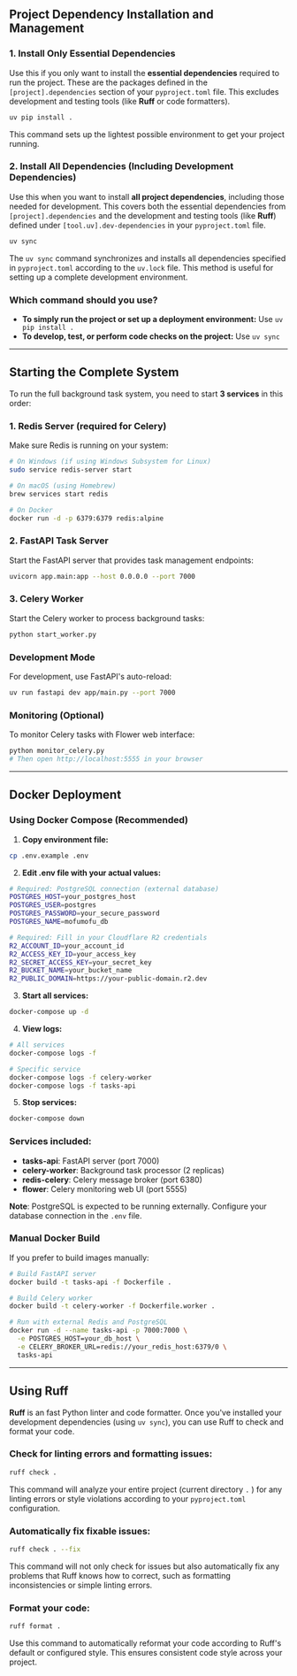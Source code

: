 ## Project Dependency Installation and Management
### 1. Install Only Essential Dependencies

Use this if you only want to install the **essential dependencies** required to run the project. These are the packages defined in the `[project].dependencies` section of your `pyproject.toml` file. This excludes development and testing tools (like **Ruff** or code formatters).

```bash
uv pip install .
```

This command sets up the lightest possible environment to get your project running.

### 2. Install All Dependencies (Including Development Dependencies)

Use this when you want to install **all project dependencies**, including those needed for development. This covers both the essential dependencies from `[project].dependencies` and the development and testing tools (like **Ruff**) defined under `[tool.uv].dev-dependencies` in your `pyproject.toml` file.

```bash
uv sync
```

The `uv sync` command synchronizes and installs all dependencies specified in `pyproject.toml` according to the `uv.lock` file. This method is useful for setting up a complete development environment.

### Which command should you use?

* **To simply run the project or set up a deployment environment:** Use `uv pip install .`
* **To develop, test, or perform code checks on the project:** Use `uv sync`

---

## Starting the Complete System

To run the full background task system, you need to start **3 services** in this order:

### 1. Redis Server (required for Celery)
Make sure Redis is running on your system:
```bash
# On Windows (if using Windows Subsystem for Linux)
sudo service redis-server start

# On macOS (using Homebrew)
brew services start redis

# On Docker
docker run -d -p 6379:6379 redis:alpine
```

### 2. FastAPI Task Server
Start the FastAPI server that provides task management endpoints:
```bash
uvicorn app.main:app --host 0.0.0.0 --port 7000
```

### 3. Celery Worker
Start the Celery worker to process background tasks:
```bash
python start_worker.py
```

### Development Mode
For development, use FastAPI's auto-reload:
```bash
uv run fastapi dev app/main.py --port 7000
```

### Monitoring (Optional)
To monitor Celery tasks with Flower web interface:
```bash
python monitor_celery.py
# Then open http://localhost:5555 in your browser
```

---

## Docker Deployment

### Using Docker Compose (Recommended)

1. **Copy environment file:**
```bash
cp .env.example .env
```

2. **Edit .env file with your actual values:**
```bash
# Required: PostgreSQL connection (external database)
POSTGRES_HOST=your_postgres_host
POSTGRES_USER=postgres
POSTGRES_PASSWORD=your_secure_password
POSTGRES_NAME=mofumofu_db

# Required: Fill in your Cloudflare R2 credentials
R2_ACCOUNT_ID=your_account_id
R2_ACCESS_KEY_ID=your_access_key
R2_SECRET_ACCESS_KEY=your_secret_key
R2_BUCKET_NAME=your_bucket_name
R2_PUBLIC_DOMAIN=https://your-public-domain.r2.dev
```

3. **Start all services:**
```bash
docker-compose up -d
```

4. **View logs:**
```bash
# All services
docker-compose logs -f

# Specific service
docker-compose logs -f celery-worker
docker-compose logs -f tasks-api
```

5. **Stop services:**
```bash
docker-compose down
```

### Services included:
- **tasks-api**: FastAPI server (port 7000)
- **celery-worker**: Background task processor (2 replicas)
- **redis-celery**: Celery message broker (port 6380)
- **flower**: Celery monitoring web UI (port 5555)

**Note**: PostgreSQL is expected to be running externally. Configure your database connection in the `.env` file.

### Manual Docker Build

If you prefer to build images manually:

```bash
# Build FastAPI server
docker build -t tasks-api -f Dockerfile .

# Build Celery worker
docker build -t celery-worker -f Dockerfile.worker .

# Run with external Redis and PostgreSQL
docker run -d --name tasks-api -p 7000:7000 \
  -e POSTGRES_HOST=your_db_host \
  -e CELERY_BROKER_URL=redis://your_redis_host:6379/0 \
  tasks-api
```

---

## Using Ruff

**Ruff** is an fast Python linter and code formatter. Once you've installed your development dependencies (using `uv sync`), you can use Ruff to check and format your code.

### Check for linting errors and formatting issues:

```bash
ruff check .
```

This command will analyze your entire project (current directory `.` ) for any linting errors or style violations according to your `pyproject.toml` configuration.

### Automatically fix fixable issues:

```bash
ruff check . --fix
```

This command will not only check for issues but also automatically fix any problems that Ruff knows how to correct, such as formatting inconsistencies or simple linting errors.

### Format your code:

```bash
ruff format .
```

Use this command to automatically reformat your code according to Ruff's default or configured style. This ensures consistent code style across your project.
